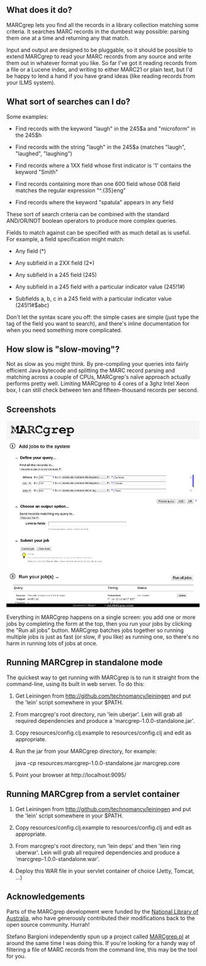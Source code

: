 What does it do?
----------------

MARCgrep lets you find all the records in a library collection
matching some criteria.  It searches MARC records in the dumbest way
possible: parsing them one at a time and returning any that match.

Input and output are designed to be pluggable, so it should be
possible to extend MARCgrep to read your MARC records from any source
and write them out in whatever format you like.  So far I've got it
reading records from a file or a Lucene index, and writing to either
MARC21 or plain text, but I'd be happy to lend a hand if you have
grand ideas (like reading records from your ILMS system).


What sort of searches can I do?
-------------------------------

Some examples:

  * Find records with the keyword "laugh" in the 245$a and "microform" in
    the 245$h

  * Find records with the string "laugh" in the 245$a (matches
    "laugh", "laughed", "laughing")

  * Find records where a 1XX field whose first indicator is '1'
    contains the keyword "Smith"

  * Find records containing more than one 600 field whose 008 field
    matches the regular expression "^.{35}eng"

  * Find records where the keyword "spatula" appears in any field

These sort of search criteria can be combined with the standard
AND/OR/NOT boolean operators to produce more complex queries.

Fields to match against can be specified with as much detail as is
useful.  For example, a field specification might match:

  * Any field (*)

  * Any subfield in a 2XX field (2*)

  * Any subfield in a 245 field (245)

  * Any subfield in a 245 field with a particular indicator value (245!1#)

  * Subfields a, b, c in a 245 field with a particular indicator value
    (245!1#$abc)

Don't let the syntax scare you off: the simple cases are simple (just
type the tag of the field you want to search), and there's inline
documentation for when you need something more complicated.


How slow is "slow-moving"?
--------------------------

Not as slow as you might think.  By pre-compiling your queries into
fairly efficient Java bytecode and splitting the MARC record parsing
and matching across a couple of CPUs, MARCgrep's naïve approach
actually performs pretty well.  Limiting MARCgrep to 4 cores of a 3ghz
Intel Xeon box, I can still check between ten and fifteen-thousand
records per second.


Screenshots
-----------

![screenshot](https://github.com/marktriggs/marcgrep/raw/master/screenshot.png)

Everything in MARCgrep happens on a single screen: you add one or more
jobs by completing the form at the top, then you run your jobs by
clicking the "Run all jobs" button.  MARCgrep batches jobs together so
running multiple jobs is just as fast (or slow, if you like) as
running one, so there's no harm in running lots of jobs at once.


Running MARCgrep in standalone mode
-----------------------------------

The quickest way to get running with MARCgrep is to run it straight
from the command-line, using its built in web server.  To do this:

  1.  Get Leiningen from http://github.com/technomancy/leiningen and put
      the 'lein' script somewhere in your $PATH.

  2.  From marcgrep's root directory, run 'lein uberjar'.  Lein will grab
      all required dependencies and produce a 'marcgrep-1.0.0-standalone.jar'.

  3. Copy resources/config.clj.example to resources/config.clj and
     edit as appropriate.

  4.  Run the jar from your MARCgrep directory, for example:

        java -cp resources:marcgrep-1.0.0-standalone.jar marcgrep.core

  5.  Point your browser at http://localhost:9095/


Running MARCgrep from a servlet container
-----------------------------------------

  1.  Get Leiningen from http://github.com/technomancy/leiningen and put
      the 'lein' script somewhere in your $PATH.

  2. Copy resources/config.clj.example to resources/config.clj and
     edit as appropriate.

  3.  From marcgrep's root directory, run 'lein deps' and then 'lein
      ring uberwar'.  Lein will grab all required dependencies and
      produce a 'marcgrep-1.0.0-standalone.war'.

  4.  Deploy this WAR file in your servlet container of choice (Jetty,
      Tomcat, ...)


Acknowledgements
----------------

Parts of the MARCgrep development were funded by the [National Library
of Australia](http://www.nla.gov.au/), who have generously contributed
their modifications back to the open source community.  Hurrah!

Stefano Bargioni independently spun up a project called
[MARCgrep.pl](http://en.pusc.it/bib/MARCgrep) at around the same time
I was doing this.  If you're looking for a handy way of filtering a
file of MARC records from the command line, this may be the tool for
you.
